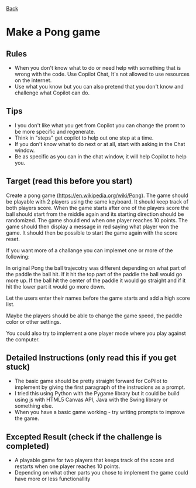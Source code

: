 [Back](README.md)
# Make a Pong game

## Rules

- When you don't know what to do or need help with something that is wrong with the code. Use Copilot Chat, It's not allowed to use resources on the internet.
- Use what you know but you can also pretend that you don't know and challenge what Copilot can do.

## Tips

- I you don't like what you get from Copilot you can change the promt to be more specific and regenerate.
- Think in "steps" get copilot to help out one step at a time.
- If you don't know what to do next or at all, start with asking in the Chat window.
- Be as specific as you can in the chat window, it will help Copilot to help you.

## Target (read this before you start)
Create a pong game (https://en.wikipedia.org/wiki/Pong). The game should be playable with 2 players using the same keyboard. It should keep track of both players score. When the game starts after one of the players score the ball should start from the middle again and its starting direction should be randomized. The game should end when one player reaches 10 points. The game should then display a message in red saying what player won the game. It should then be possible to start the game again with the score reset. 

If you want more of a challange you can implemet one or more of the following: 

In original Pong the ball trajecotry was different depending on what part of the paddle the ball hit. If it hit the top part of the paddle the ball would go more up. If the ball hit the center of the paddle it would go straight and if it hit the lower part it would go more down.

Let the users enter their names before the game starts and add a high score list. 

Maybe the players should be able to change the game speed, the paddle color or other settings.  

You could also try to implement a one player mode where you play against the computer. 

## Detailed Instructions (only read this if you get stuck)
- The basic game should be pretty straight forward for CoPilot to implement by giving the first paragraph of the instrucions as a prompt.
- I tried this using Python with the Pygame library but it could be build using js with HTML5 Canvas API, Java with the Swing library or something else.
- When you have a basic game working - try writing prompts to improve the game.

## Excepted Result (check if the challenge is completed)
- A playable game for two players that keeps track of the score and restarts when one player reaches 10 points. 
- Depending on what other parts you chose to implement the game could have more or less functionallity

